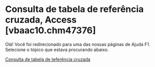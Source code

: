 
# Consulta de tabela de referência cruzada, Access [vbaac10.chm47376]

Olá! Você foi redirecionado para uma das nossas páginas de Ajuda F1. Selecione o tópico que estava procurando abaixo.

[Consulta de tabela de teferência cruzada](http://msdn.microsoft.com/library/5439b771-8a2b-cc2a-c79f-bdbf1c9a7db4%28Office.15%29.aspx)
